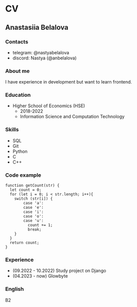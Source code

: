 # CV
## Anastasiia Belalova
### Contacts
* telegram: @nastyabelalova
* discord: Nastya (@anbelalova)

### About me
I have experience in development but want to learn frontend.

### Education
* Higher School of Economics (HSE)
	+ 2018-2022
	+ Information Science and Computation Technology

### Skills
* SQL
* Git
* Python
* C
* C++

### Code example
```
function getCount(str) {
  let count = 0;
  for (let i = 0; i < str.length; i++){
    switch (str[i]) {
        case 'a':
        case 'e':
        case 'i':
        case 'o':
        case 'u':
          count += 1;
          break;
    }
  }
  return count;
}
```
### Experience
* (09.2022 - 10.2022) Study project on Django
* (04.2023 - now) Glowbyte

### English
B2
